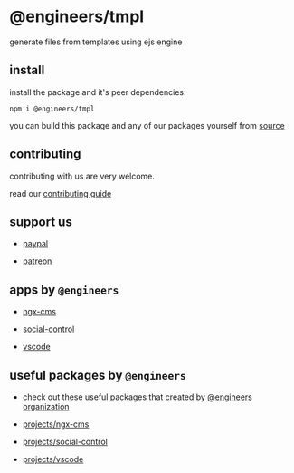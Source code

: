 # @engineers/tmpl

generate files from templates using ejs engine

## install

install the package and it's peer dependencies:

```
npm i @engineers/tmpl
```

you can build this package and any of our packages yourself from [source](https://github.com/eng-dibo/dibo/tree/main/packages)



## contributing

contributing with us are very welcome.

read our [contributing guide](https://github.com/eng-dibo/dibo/blob/main/CONTRIBUTING.md)

## support us



- [paypal](https://paypal.me/group99001)

- [patreon](https://www.patreon.com/GoogleDev)

## apps by `@engineers`



- [ngx-cms](https://github.com/eng-dibo/dibo/tree/main/projects/ngx-cms)
  

- [social-control](https://github.com/eng-dibo/dibo/tree/main/projects/social-control)
  

- [vscode](https://github.com/eng-dibo/dibo/tree/main/projects/vscode)
  

## useful packages by `@engineers`

- check out these useful packages that created by [@engineers organization](https://www.npmjs.com/org/engineers)



- [projects/ngx-cms](https://www.npmjs.com/package/@engineers/projects/ngx-cms)
  

- [projects/social-control](https://www.npmjs.com/package/@engineers/projects/social-control)
  

- [projects/vscode](https://www.npmjs.com/package/@engineers/projects/vscode)
  
